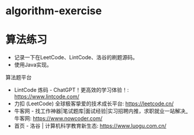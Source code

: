 # algorithm-exercise
# 算法练习
- 记录一下在LeetCode、LintCode、洛谷的刷题源码。
- 使用Java实现。



算法题平台
- LintCode 炼码 - ChatGPT！更高效的学习体验！: https://www.lintcode.com/
- 力扣 (LeetCode) 全球极客挚爱的技术成长平台: https://leetcode.cn/
- 牛客网 - 找工作神器|笔试题库|面试经验|实习招聘内推，求职就业一站解决_牛客网: https://www.nowcoder.com/
- 首页 - 洛谷 | 计算机科学教育新生态: https://www.luogu.com.cn/
